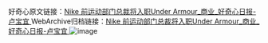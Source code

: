好奇心原文链接：[Nike 前运动部门总裁将入职Under Armour_商业_好奇心日报-卢宝宜 ](https://www.qdaily.com/articles/12392.html)
WebArchive归档链接：[Nike 前运动部门总裁将入职Under Armour_商业_好奇心日报-卢宝宜 ](http://web.archive.org/web/20180110182959/http://www.qdaily.com/articles/12392.html)
![image](http://ww3.sinaimg.cn/large/007d5XDply1g3wjpmxymmj30u048ub29)